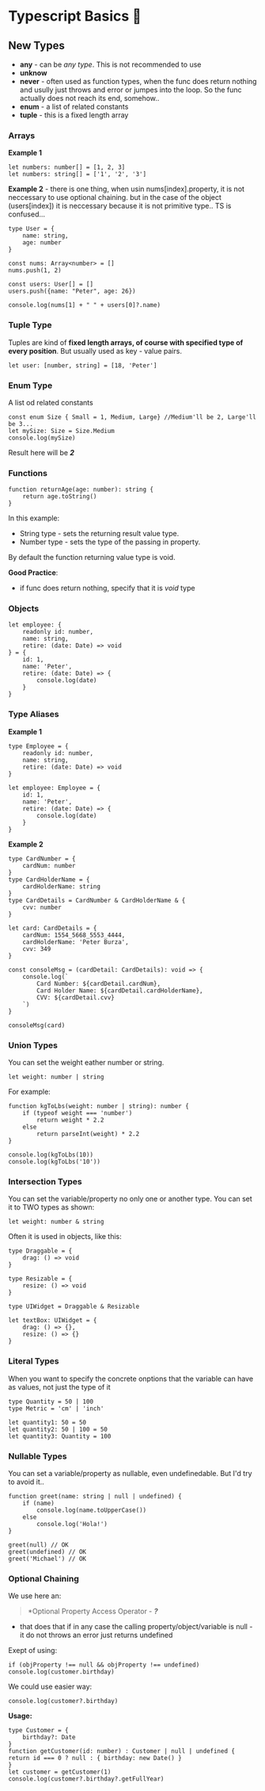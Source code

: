 # Typescript Basics 📝

## New Types

- **any** - can be *any type*. This is not recommended to use
- **unknow**
- **never** - often used as function types, when the func does return nothing and usully just throws and error or jumpes into the loop. So the func actually does not reach its end, somehow..
- **enum** - a list of related constants
- **tuple** - this is a fixed length array

### Arrays

**Example 1**
```
let numbers: number[] = [1, 2, 3]
let numbers: string[] = ['1', '2', '3']
```

**Example 2** - there is one thing, when usin nums[index].property, it is not neccessary to use optional chaining. but in the case of the object (users[index]) it is neccessary because it is not primitive type.. TS is confused...
```
type User = {
    name: string,
    age: number
}

const nums: Array<number> = []
nums.push(1, 2)

const users: User[] = []
users.push({name: "Peter", age: 26})

console.log(nums[1] + " " + users[0]?.name)
```

### Tuple Type

Tuples are kind of **fixed length arrays, of course with specified type of every position**. But usually used as key - value pairs.

```
let user: [number, string] = [18, 'Peter']
```

### Enum Type

A list od related constants

```
const enum Size { Small = 1, Medium, Large} //Medium'll be 2, Large'll be 3...
let mySize: Size = Size.Medium
console.log(mySize) 
```

Result here will be ***2***

### Functions

```
function returnAge(age: number): string {
    return age.toString()
}
```
In this example:
- String type - sets the returning result value type. 
- Number type - sets the type of the passing in property.

By default the function returning value type is void.

**Good Practice**:
- if func does return nothing, specify that it is *void* type

### Objects

```
let employee: {
    readonly id: number,
    name: string,
    retire: (date: Date) => void
} = { 
    id: 1, 
    name: 'Peter', 
    retire: (date: Date) => {
        console.log(date)
    }
}
```

### Type Aliases

**Example 1**
```
type Employee = {
    readonly id: number,
    name: string,
    retire: (date: Date) => void
}

let employee: Employee = { 
    id: 1, 
    name: 'Peter', 
    retire: (date: Date) => {
        console.log(date)
    }
}
```

**Example 2**
```
type CardNumber = {
    cardNum: number
}
type CardHolderName = {
    cardHolderName: string
}
type CardDetails = CardNumber & CardHolderName & {
    cvv: number
}

let card: CardDetails = {
    cardNum: 1554_5668_5553_4444,
    cardHolderName: 'Peter Burza',
    cvv: 349
}

const consoleMsg = (cardDetail: CardDetails): void => {
    console.log(`
        Card Number: ${cardDetail.cardNum}, 
        Card Holder Name: ${cardDetail.cardHolderName}, 
        CVV: ${cardDetail.cvv}
    `)
}

consoleMsg(card)
```

### Union Types

You can set the weight eather number or string.

```
let weight: number | string
```

For example:

```
function kgToLbs(weight: number | string): number {
    if (typeof weight === 'number')
        return weight * 2.2
    else 
        return parseInt(weight) * 2.2
}

console.log(kgToLbs(10))
console.log(kgToLbs('10'))
```

### Intersection Types

You can set the variable/property no only one or another type. You can set it to TWO types as shown:

```
let weight: number & string
```

Often it is used in objects, like this:

```
type Draggable = {
    drag: () => void
}

type Resizable = {
    resize: () => void
}

type UIWidget = Draggable & Resizable

let textBox: UIWidget = {
    drag: () => {},
    resize: () => {}
}
```

### Literal Types

When you want to specify the concrete onptions that the variable can have as values, not just the type of it

```
type Quantity = 50 | 100
type Metric = 'cm' | 'inch'

let quantity1: 50 = 50
let quantity2: 50 | 100 = 50
let quantity3: Quantity = 100
```

### Nullable Types

You can set a variable/property as nullable, even undefinedable. But I'd try to avoid it..

```
function greet(name: string | null | undefined) {
    if (name) 
        console.log(name.toUpperCase())
    else
        console.log('Hola!')
}

greet(null) // OK
greet(undefined) // OK
greet('Michael') // OK
```

### Optional Chaining



We use here an:

> *Optional Property Access Operator - ***?*** 

- that does that if in any case the calling property/object/variable is null - it do not throws an error just returns undefined

Exept of using:

``` 
if (objProperty !== null && objProperty !== undefined) 
console.log(customer.birthday)
```

We could use easier way:

``` 
console.log(customer?.birthday)
```

**Usage:**
```
type Customer = {
    birthday?: Date
}
function getCustomer(id: number) : Customer | null | undefined {
return id === 0 ? null : { birthday: new Date() }
}
let customer = getCustomer(1)
console.log(customer?.birthday?.getFullYear)
```
